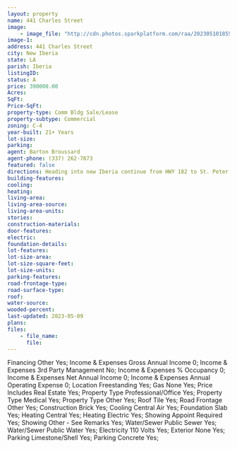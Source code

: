 ```yaml
---
layout: property
name: 441 Charles Street
image:
    - image_file: "http://cdn.photos.sparkplatform.com/raa/20230510185552034342000000.jpg"
image-1:
address: 441 Charles Street
city: New Iberia
state: LA
parish: Iberia
listingID: 
status: A
price: 390000.00
Acres: 
SqFt: 
Price-SqFt: 
property-type: Comm Bldg Sale/Lease
property-subtype: Commercial
zoning: C-4
year-built: 21+ Years
lot-size: 
parking: 
agent: Barton Broussard
agent-phone: (337) 262-7873
featured: false
directions: Heading into new Iberia continue from HWY 182 to St. Peter's Street turn left on Bank Street Right on Charles Street. Destination will be on your left.
building-features: 
cooling: 
heating: 
living-area: 
living-area-source: 
living-area-units: 
stories: 
construction-materials: 
door-features: 
electric: 
foundation-details: 
lot-features: 
lot-size-area: 
lot-size-square-feet: 
lot-size-units: 
parking-features: 
road-frontage-type: 
road-surface-type: 
roof: 
water-source: 
wooded-percent: 
last-updated: 2023-05-09
plans: 
files:
    - file_name:
      file:
---
```

Financing	Other	Yes;
Income & Expenses	Gross Annual Income	0;
Income & Expenses	3rd Party Management	No;
Income & Expenses	% Occupancy	0;
Income & Expenses	Net Annual Income	0;
Income & Expenses	Annual Operating Expense	0;
Location	Freestanding	Yes;
Gas	None	Yes;
Price Includes	Real Estate	Yes;
Property Type	Professional/Office	Yes;
Property Type	Medical	Yes;
Property Type	Other	Yes;
Roof	Tile	Yes;
Road Frontage	Other	Yes;
Construction	Brick	Yes;
Cooling	Central Air	Yes;
Foundation	Slab	Yes;
Heating	Central	Yes;
Heating	Electric	Yes;
Showing	Appoint Required	Yes;
Showing	Other - See Remarks	Yes;
Water/Sewer	Public Sewer	Yes;
Water/Sewer	Public Water	Yes;
Electricity	110 Volts	Yes;
Exterior	None	Yes;
Parking	Limestone/Shell	Yes;
Parking	Concrete	Yes;

